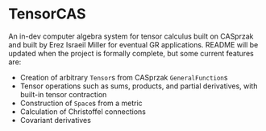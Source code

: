 # TensorCAS
An in-dev computer algebra system for tensor calculus built on CASprzak and built by Erez Israeil Miller for eventual GR applications.
README will be updated when the project is formally complete, but some current features are:
- Creation of arbitrary `Tensor`s from CASprzak `GeneralFunction`s
- Tensor operations such as sums, products, and partial derivatives, with built-in tensor contraction
- Construction of `Space`s from a metric 
- Calculation of Christoffel connections
- Covariant derivatives

